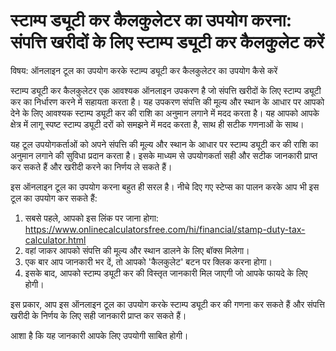 स्टाम्प ड्यूटी कर कैलकुलेटर का उपयोग करना: संपत्ति खरीदों के लिए स्टाम्प ड्यूटी कर कैलकुलेट करें
================================================================================================

विषय: ऑनलाइन टूल का उपयोग करके स्टाम्प ड्यूटी कर कैलकुलेटर का उपयोग कैसे करें

स्टाम्प ड्यूटी कर कैलकुलेटर एक आवश्यक ऑनलाइन उपकरण है जो संपत्ति खरीदों के लिए स्टाम्प ड्यूटी कर का निर्धारण करने में सहायता करता है। यह उपकरण संपत्ति की मूल्य और स्थान के आधार पर आपको देने के लिए आवश्यक स्टाम्प ड्यूटी कर की राशि का अनुमान लगाने में मदद करता है। यह आपको आपके क्षेत्र में लागू स्पष्ट स्टाम्प ड्यूटी दरों को समझने में मदद करता है, साथ ही सटीक गणनाओं के साथ।

यह टूल उपयोगकर्ताओं को अपने संपत्ति की मूल्य और स्थान के आधार पर स्टाम्प ड्यूटी कर की राशि का अनुमान लगाने की सुविधा प्रदान करता है। इसके माध्यम से उपयोगकर्ता सही और सटीक जानकारी प्राप्त कर सकते हैं और खरीदी करने का निर्णय ले सकते हैं।

इस ऑनलाइन टूल का उपयोग करना बहुत ही सरल है। नीचे दिए गए स्टेप्स का पालन करके आप भी इस टूल का उपयोग कर सकते हैं:

1. सबसे पहले, आपको इस लिंक पर जाना होगा: <https://www.onlinecalculatorsfree.com/hi/financial/stamp-duty-tax-calculator.html>
2. वहां जाकर आपको संपत्ति की मूल्य और स्थान डालने के लिए बॉक्स मिलेगा।
3. एक बार आप जानकारी भर दें, तो आपको 'कैलकुलेट' बटन पर क्लिक करना होगा।
4. इसके बाद, आपको स्टाम्प ड्यूटी कर की विस्तृत जानकारी मिल जाएगी जो आपके फायदे के लिए होगी।

इस प्रकार, आप इस ऑनलाइन टूल का उपयोग करके स्टाम्प ड्यूटी कर की गणना कर सकते हैं और संपत्ति खरीदी के निर्णय के लिए सही जानकारी प्राप्त कर सकते हैं।

आशा है कि यह जानकारी आपके लिए उपयोगी साबित होगी।